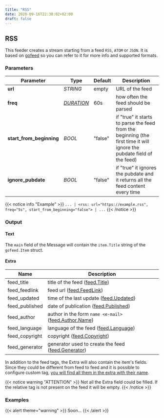 ```yaml
---
title: "RSS"
date: 2020-09-16T22:38:02+02:00
draft: false
---
```


## RSS

This feeder creates a stream starting from a feed `RSS`, `ATOM` or `JSON`. 
It is based on [gofeed](https://github.com/mmcdole/gofeed) so you can refer to it for more info and supported formats.

### Parameters

| Parameter                | Type                                                     | Default | Description                                                                                                            |
|--------------------------|----------------------------------------------------------|---------|------------------------------------------------------------------------------------------------------------------------|
| **url**                  | _STRING_                                                 | empty   | URL of the feed                                                                                                        |
| **freq**                 | _[DURATION](https://golang.org/pkg/time/#ParseDuration)_ | 60s     | how often the feed should be parsed                                                                                    |
| **start_from_beginning** | _BOOL_                                                   | "false" | if "true" it starts to parse the feed from the beginning (the first time it will ignore the pubdate field of the feed) |
| **ignore_pubdate**       | _BOOL_                                                   | "false" | if "true" it ignores the pubdate and it returns all the feed content every time                                        |
 
{{< notice info "Example" >}} 
`... | <rss: url="https://example.rss", freq="5s", start_from_beginning="false"> | ...`
{{< /notice >}}

### Output

#### Text

The `main` field of the Message will contain the `item.Title` string of the `gofeed.Item` struct.

#### Extra

| Name           | Description                                                                                                 |
|----------------|-------------------------------------------------------------------------------------------------------------|
| feed_title     | title of the feed ([feed.Title](https://github.com/mmcdole/gofeed#default-mappings))                        |
| feed_feedlink  | feed url ([feed.FeedLink](https://github.com/mmcdole/gofeed#default-mappings))                              |
| feed_updated   | time of the last update ([feed.Updated](https://github.com/mmcdole/gofeed#default-mappings))                |
| feed_published | date of publication ([feed.Published](https://github.com/mmcdole/gofeed#default-mappings))                  |
| feed_author    | author in the form `name <e-mail>` ([feed.Author.Name](https://github.com/mmcdole/gofeed#default-mappings)) |
| feed_language  | language of the feed ([feed.Language](https://github.com/mmcdole/gofeed#default-mappings))                  |
| feed_copyright | copyright ([feed.Copyright](https://github.com/mmcdole/gofeed#default-mappings))                            |
| feed_generator | generator used to create the feed ([feed.Generator](https://github.com/mmcdole/gofeed#default-mappings))    |

In addition to the feed tags, the Extra will also contain the item's fields. Since they could be different from feed to feed and it is possible to configure custom tag, <ins>you will find all them in the extra with their name</ins>. 

{{< notice warning "ATTENTION" >}} 
Not all the Extra field could be filled. If the relative tag is not present on the feed it will be empty.
{{< /notice >}}

### Examples

{{< alert theme="warning" >}}
Soon...
{{< /alert >}} 